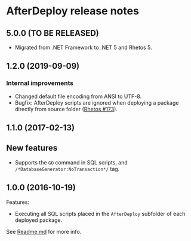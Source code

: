 # AfterDeploy release notes

## 5.0.0 (TO BE RELEASED)

* Migrated from .NET Framework to .NET 5 and Rhetos 5.

## 1.2.0 (2019-09-09)

### Internal improvements

* Changed default file encoding from ANSI to UTF-8.
* Bugfix: AfterDeploy scripts are ignored when deploying a package directly from source folder
  ([Rhetos #173](https://github.com/Rhetos/Rhetos/issues/173)).

## 1.1.0 (2017-02-13)

## New features

* Supports the `GO` command in SQL scripts, and `/*DatabaseGenerator:NoTransaction*/` tag.

## 1.0.0 (2016-10-19)

Features:

* Executing all SQL scripts placed in the `AfterDeploy` subfolder of each deployed package.

See [Readme.md](Readme.md) for more info.
